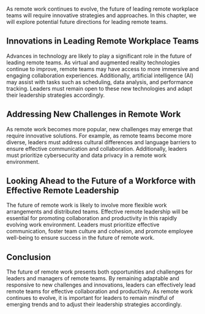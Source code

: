 
As remote work continues to evolve, the future of leading remote workplace teams will require innovative strategies and approaches. In this chapter, we will explore potential future directions for leading remote teams.

Innovations in Leading Remote Workplace Teams
---------------------------------------------

Advances in technology are likely to play a significant role in the future of leading remote teams. As virtual and augmented reality technologies continue to improve, remote teams may have access to more immersive and engaging collaboration experiences. Additionally, artificial intelligence (AI) may assist with tasks such as scheduling, data analysis, and performance tracking. Leaders must remain open to these new technologies and adapt their leadership strategies accordingly.

Addressing New Challenges in Remote Work
----------------------------------------

As remote work becomes more popular, new challenges may emerge that require innovative solutions. For example, as remote teams become more diverse, leaders must address cultural differences and language barriers to ensure effective communication and collaboration. Additionally, leaders must prioritize cybersecurity and data privacy in a remote work environment.

Looking Ahead to the Future of a Workforce with Effective Remote Leadership
---------------------------------------------------------------------------

The future of remote work is likely to involve more flexible work arrangements and distributed teams. Effective remote leadership will be essential for promoting collaboration and productivity in this rapidly evolving work environment. Leaders must prioritize effective communication, foster team culture and cohesion, and promote employee well-being to ensure success in the future of remote work.

Conclusion
----------

The future of remote work presents both opportunities and challenges for leaders and managers of remote teams. By remaining adaptable and responsive to new challenges and innovations, leaders can effectively lead remote teams for effective collaboration and productivity. As remote work continues to evolve, it is important for leaders to remain mindful of emerging trends and to adjust their leadership strategies accordingly.
